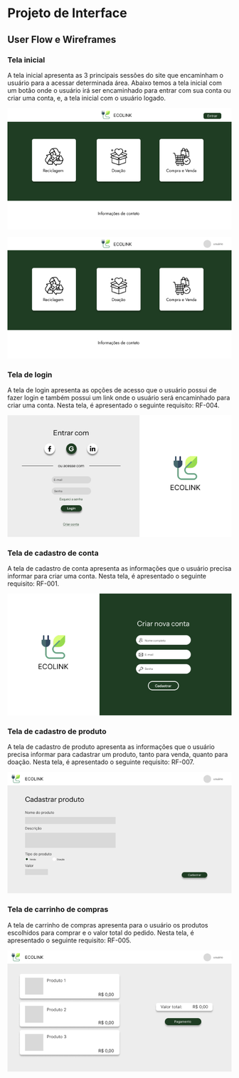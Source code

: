 
# Projeto de Interface

## User Flow e Wireframes

### Tela inicial

A tela inicial apresenta as 3 principais sessões do site que encaminham o usuário para a acessar determinada área. Abaixo temos a tela inicial com um botão onde o usuário irá ser encaminhado para entrar com sua conta ou criar uma conta, e, a tela inicial com o usuário logado.

![Exemplo de Wireframe](img/EcolinkTelaInicial.jpg)

![Exemplo de Wireframe](img/EcolinkTelaInicial_Login.jpg)

### Tela de login

A tela de login apresenta as opções de acesso que o usuário possui de fazer login e também possui um link onde o usuário será encaminhado para criar uma conta. Nesta tela, é apresentado o seguinte requisito: RF-004.

![Exemplo de Wireframe](img/Login.jpg)

### Tela de cadastro de conta

A tela de cadastro de conta apresenta as informações que o usuário precisa informar para criar uma conta. Nesta tela, é apresentado o seguinte requisito: RF-001.

![Exemplo de Wireframe](img/CriarConta.jpg)

### Tela de cadastro de produto

A tela de cadastro de produto apresenta as informações que o usuário precisa informar para cadastrar um produto, tanto para venda, quanto para doação. Nesta tela, é apresentado o seguinte requisito: RF-007.

![Exemplo de Wireframe](img/CadastroDeProduto.jpg)

### Tela de carrinho de compras

A tela de carrinho de compras apresenta para o usuário os produtos escolhidos para comprar e o valor total do pedido. Nesta tela, é apresentado o seguinte requisito: RF-005.

![Exemplo de Wireframe](img/CarrinhoDeCompras.jpg)
